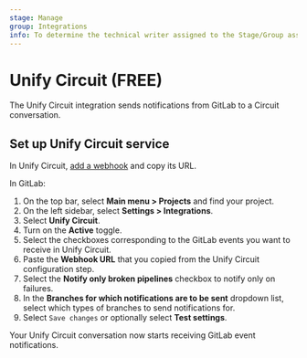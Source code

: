 ```yaml
---
stage: Manage
group: Integrations
info: To determine the technical writer assigned to the Stage/Group associated with this page, see https://about.gitlab.com/handbook/product/ux/technical-writing/#assignments
---
```


# Unify Circuit **(FREE)**

The Unify Circuit integration sends notifications from GitLab to a Circuit conversation.

## Set up Unify Circuit service

In Unify Circuit, [add a webhook](https://www.circuit.com/unifyportalfaqdetail?articleId=164448) and
copy its URL.

In GitLab:

1. On the top bar, select **Main menu > Projects** and find your project.
1. On the left sidebar, select **Settings > Integrations**.
1. Select **Unify Circuit**.
1. Turn on the **Active** toggle.
1. Select the checkboxes corresponding to the GitLab events you want to receive in Unify Circuit.
1. Paste the **Webhook URL** that you copied from the Unify Circuit configuration step.
1. Select the **Notify only broken pipelines** checkbox to notify only on failures.
1. In the **Branches for which notifications are to be sent** dropdown list, select which types of branches to send notifications for.
1. Select `Save changes` or optionally select **Test settings**.

Your Unify Circuit conversation now starts receiving GitLab event notifications.

